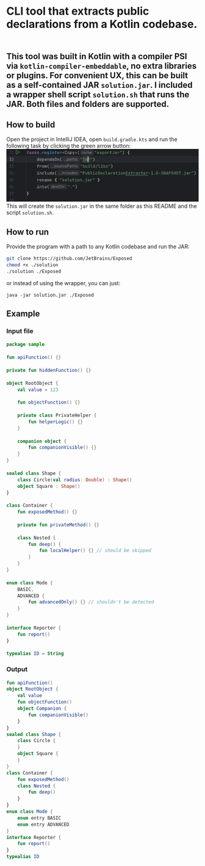 # CLI tool that extracts public declarations from a Kotlin codebase. 
\
This tool was built in Kotlin with a compiler PSI via `kotlin-compiler-embeddable`, no extra libraries or plugins.
For convenient UX, this can be built as a self-contained JAR `solution.jar`. I included a wrapper shell script `solution.sh` that runs the JAR.
Both files and folders are supported. 
---
## How to build
Open the project in IntelliJ IDEA, open ```build.gradle.kts``` and run the following task by clicking the green arrow button:\
![img.png](img.png)\
This will create the ```solution.jar``` in the same folder as this README and the script ```solution.sh```.
## How to run

Provide the program with a path to any Kotlin codebase and run the JAR:

```bash
git clone https://github.com/JetBrains/Exposed
chmod +x ./solution
./solution ./Exposed
```
or instead of using the wrapper, you can just:
```declarative
java -jar solution.jar ./Exposed
```

## Example
### Input file
```Kotlin
package sample

fun apiFunction() {}

private fun hiddenFunction() {}

object RootObject {
    val value = 123

    fun objectFunction() {}

    private class PrivateHelper {
        fun helperLogic() {}
    }

    companion object {
        fun companionVisible() {}
    }
}

sealed class Shape {
    class Circle(val radius: Double) : Shape()
    object Square : Shape()
}

class Container {
    fun exposedMethod() {}

    private fun privateMethod() {}

    class Nested {
        fun deep() {
            fun localHelper() {} // should be skipped
        }
    }
}

enum class Mode {
    BASIC,
    ADVANCED {
        fun advancedOnly() {} // shouldn't be detected
    }
}

interface Reporter {
    fun report()
}

typealias ID = String

```
### Output
```Kotlin
fun apiFunction()
object RootObject {
    val value
    fun objectFunction()
    object Companion {
        fun companionVisible()
    }
}
sealed class Shape {
    class Circle {
    }
    object Square {
    }
}
class Container {
    fun exposedMethod()
    class Nested {
        fun deep()
    }
}
enum class Mode {
    enum entry BASIC
    enum entry ADVANCED
}
interface Reporter {
    fun report()
}
typealias ID

```
